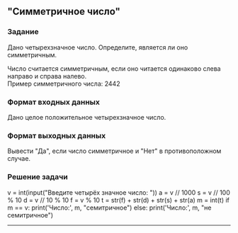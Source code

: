 ## "Симметричное число"

### Задание

Дано четырехзначное число. Определите, является ли оно симметричным.

Число считается симметричным, если оно читается одинаково слева направо и справа налево. \
Пример симметричного числа: 2442

### Формат входных данных

Дано целое положительное четырехзначное число.

### Формат выходных данных

Вывести "Да", если число симметричное и "Нет" в противоположном случае.

### Решение задачи

v = int(input("Введите четырёх значное число: "))
a = v // 1000
s = v // 100 % 10
d = v // 10 % 10
f = v % 10
t = str(f) + str(d) + str(s) + str(a)
m = int(t)
if m == v:
    print('Число:', m, "семитричное")
else:
    print('Число:', m, "не семитричное")

---
